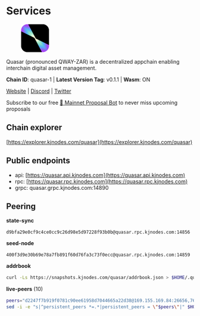 # Services

<figure><img src="https://raw.githubusercontent.com/kj89/cosmos-images/main/logos/quasar.png" alt=""><figcaption></figcaption></figure>

Quasar (pronounced QWAY-ZAR) is a decentralized  appchain enabling interchain digital asset management.

**Chain ID**: quasar-1 | **Latest Version Tag**: v0.1.1 | **Wasm**: ON

[Website](https://www.quasar.fi) | [Discord](https://discord.gg/quasarfi) | [Twitter](https://twitter.com/QuasarFi)



Subscribe to our free [🤖 Mainnet Proposal Bot](https://t.me/kjnodes_proposal_bot) to never miss upcoming proposals


## Chain explorer
[https://explorer.kjnodes.com/quasar](https://explorer.kjnodes.com/quasar)

## Public endpoints

* api: [https://quasar.api.kjnodes.com](https://quasar.api.kjnodes.com)
* rpc: [https://quasar.rpc.kjnodes.com](https://quasar.rpc.kjnodes.com)
* grpc: quasar.grpc.kjnodes.com:14890

## Peering

**state-sync**

```text
d9bfa29e0cf9c4ce0cc9c26d98e5d97228f93b0b@quasar.rpc.kjnodes.com:14856
```

**seed-node**

```text
400f3d9e30b69e78a7fb891f60d76fa3c73f0ecc@quasar.rpc.kjnodes.com:14859
```

**addrbook**
```bash
curl -Ls https://snapshots.kjnodes.com/quasar/addrbook.json > $HOME/.quasarnode/config/addrbook.json
```

**live-peers** (10)
```bash
peers="d2247f7b919f0781c90ee61958d7044665a22d38@169.155.169.84:26656,768d3ca8922cb9c4d31f521a86491923ac2a672b@162.55.245.149:2040,a286b35c9e9626cc7b780120ebe4afa883c059ce@144.76.40.53:18256,bccdc6cb3a0785bf3ee65d98c38bdd62bb843285@141.95.157.139:18256,6cceba286b498d4a1931f85e35ea0fa433373057@169.155.170.222:26656,fd0bd2366d5941580042cfc6444b9aea12363764@5.78.95.218:26656,a40e1d5f63fad9e14edb9c95458b27f3c1de858c@116.203.236.246:26618,1369d544be2680e031b57f30a8d18cbe8b17a8ef@54.38.73.121:26656,6f95ddfd08c07249c4efafb781eb30ca5739b223@65.109.93.44:18256,d9bfa29e0cf9c4ce0cc9c26d98e5d97228f93b0b@65.109.88.38:14856"
sed -i -e "s|^persistent_peers *=.*|persistent_peers = \"$peers\"|" $HOME/.quasarnode/config/config.toml
```
